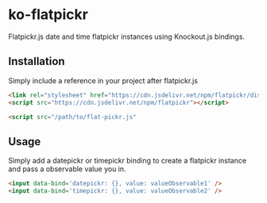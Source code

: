 # ko-flatpickr
Flatpickr.js date and time flatpickr instances using Knockout.js bindings.

## Installation
Simply include a reference in your project after flatpickr.js
```html
<link rel="stylesheet" href="https://cdn.jsdelivr.net/npm/flatpickr/dist/flatpickr.min.css">
<script src="https://cdn.jsdelivr.net/npm/flatpickr"></script>

<script src="/path/to/flat-pickr.js"
```

## Usage
Simply add a datepickr or timepickr binding to create a flatpickr instance and pass a observable value you in.
```html
<input data-bind='datepickr: {}, value: valueObservable1' />
<input data-bind='timepickr: {}, value: valueObservable2' />
```
